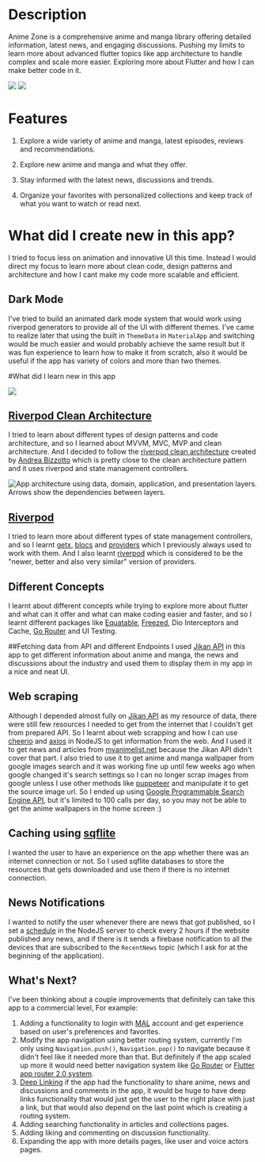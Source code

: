 # Description
Anime Zone is a comprehensive anime and manga library offering detailed information, latest news, and engaging discussions.
Pushing my limits to learn more about advanced flutter topics like app architecture to handle complex and scale more easier.
Exploring more about Flutter and how I can make better code in it.

![](https://github.com/IsmailIbrahim5/AnimeZone/blob/main/readme_resources/Concept%20Design.jpg)
![](https://github.com/IsmailIbrahim5/AnimeZone/blob/main/readme_resources/Dark%20Concept%20Art.jpg)


# Features

1. Explore a wide variety of anime and manga, latest episodes, reviews and recommendations.

2. Explore new anime and manga and what they offer.

3. Stay informed with the latest news, discussions and trends.

4. Organize your favorites with personalized collections and keep track of what you want to watch or read next.


# What did I create new in this app?
I tried to focus less on animation and innovative UI this time. Instead I would direct my focus to learn more about clean code, design patterns and architecture and how I cant make my code more scalable and efficient.


## Dark Mode
I've tried to build an animated dark mode system that would work using riverpod generators to provide all of the UI with different themes.
I've came to realize later that using the built in `ThemeData` in `MaterialApp` and switching would be much easier and would probably achieve the same result but it was fun experience to learn how to make it from scratch, also it would be useful if the app has variety of colors and more than two themes.

#What did I learn new in this app

![](https://github.com/IsmailIbrahim5/AnimeZone/blob/main/readme_resources/darkmode.gif)


## [Riverpod Clean Architecture](https://codewithandrea.com/articles/flutter-app-architecture-riverpod-introduction/)
I tried to learn about different types of design patterns and code architecture, and so I learned about MVVM, MVC, MVP and clean architecture.
And I decided to follow the [riverpod clean architecture](https://codewithandrea.com/articles/flutter-app-architecture-riverpod-introduction/) created by [Andrea Bizzotto](https://codewithandrea.com/) which is pretty close to the clean architecture pattern and it uses riverpod and state management controllers.

![App architecture using data, domain, application, and presentation layers. Arrows show the dependencies between layers.](https://codewithandrea.com/articles/flutter-app-architecture-riverpod-introduction/images/flutter-app-architecture.webp)

## [Riverpod](https://riverpod.dev/) 
I tried to learn more about different types of state management controllers, and so I learnt [getx](https://pub.dev/packages/get), [blocs](https://pub.dev/packages/flutter_bloc) and [providers](https://pub.dev/packages/provider) which I previously always used to work with them. And I also learnt [riverpod](https://pub.dev/packages/riverpod) which is considered to be the "newer, better and also very similar" version of providers.

## Different Concepts
I learnt about different concepts while trying to explore more about flutter and what can it offer and what can make coding easier and faster, and so I learnt different packages like [Equatable](https://pub.dev/packages/equatable), [Freezed](https://pub.dev/packages/freezed), Dio Interceptors and Cache, [Go Router](https://pub.dev/packages/go_router) and UI Testing.

##Fetching data from API and different Endpoints
I used [Jikan API](https://jikan.moe/) in this app to get different information about anime and manga, the news and discussions about the industry and used them to display them in my app in a nice and neat UI.

## Web scraping
Although I depended almost fully on [Jikan API](https://jikan.moe/) as my resource of data, there were still few resources I needed to get from the internet that I couldn't get from prepared API.
So I learnt about web scrapping and how I can use [cheerio](https://www.npmjs.com/package/cheerio) and [axios](https://www.npmjs.com/package/axios) in NodeJS to get information from the web.
And I used it to get news and articles from [myanimelist.net](myanimelist.net) because the Jikan API didn't cover that part.
I also tried to use it to get anime and manga wallpaper from google images search and it was working fine up until few weeks ago when google changed it's search settings so I can no longer scrap images from google unless I use other methods like [puppeteer](https://www.npmjs.com/package/puppeteer) and manipulate it to get the source image url.
So I ended up using [Google Programmable Search Engine API](https://programmablesearchengine.google.com), but it's limited to 100 calls per day, so you may not be able to get the anime wallpapers in the home screen :)

## Caching using [sqflite](https://pub.dev/packages/sqflite)
I wanted the user to have an experience on the app whether there was an internet connection or not.
So I used sqflite databases to store the resources that gets downloaded and use them if there is no internet connection.

## News Notifications
I wanted to notify the user whenever there are news that got published, so I set a [schedule](https://www.npmjs.com/package/node-schedule) in the NodeJS server to check every 2 hours if the website published any news, and if there is it sends a firebase notification to all the devices that are subscribed to the `RecentNews` topic (which I ask for at the beginning of the application).


## What's Next?
I've been thinking about a couple improvements that definitely can take this app to a commercial level, For example:
1. Adding a functionality to login with [MAL](myanimelist.net) account and get experience based on user's preferences and favorites.
2. Modify the app navigation using better routing system, currently I'm only using `Navigation.push()`, `Navigation.pop()` to navigate because it didn't feel like it needed more than that. But definitely if the app scaled up more it would need better navigation system like [Go Router](https://pub.dev/packages/go_router) or [Flutter app router 2.0 system](https://docs.flutter.dev/ui/navigation).
3. [Deep Linking](https://docs.flutter.dev/ui/navigation/deep-linking) if the app had the functionality to share anime, news and discussions and comments in the app, it would be huge to have deep links functionality that would just get the user to the right place with just a link, but that would also depend on the last point which is creating a routing system.
4. Adding searching functionality in articles and collections pages.
5. Adding liking and commenting  on discussion functionality.
6. Expanding the app with more details pages, like user and voice actors pages.
